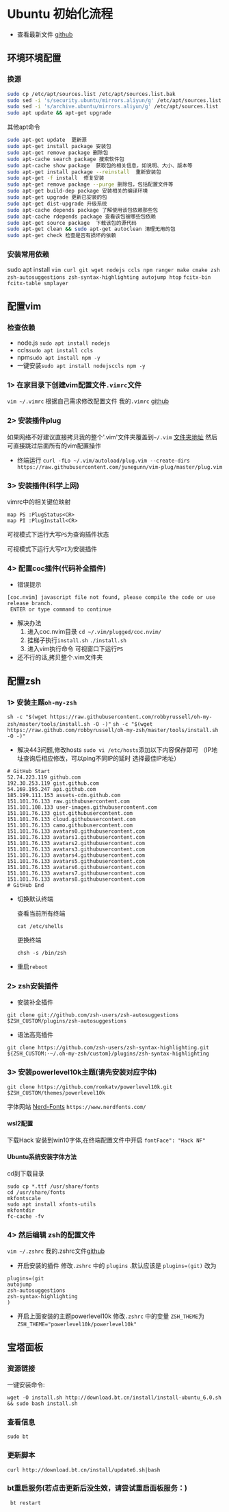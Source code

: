 # Ubuntu 初始化流程
- 查看最新文件 [github](https://github.com/34hz/myLinux/edit/main/myConfig_ubuntu/ubuntuInstall.md)
## 环境环境配置
### 换源
```sh
sudo cp /etc/apt/sources.list /etc/apt/sources.list.bak
sudo sed -i 's/security.ubuntu/mirrors.aliyun/g' /etc/apt/sources.list
sudo sed -i 's/archive.ubuntu/mirrors.aliyun/g' /etc/apt/sources.list
sudo apt update && apt-get upgrade	
```
其他apt命令
```sh
sudo apt-get update  更新源
sudo apt-get install package 安装包
sudo apt-get remove package 删除包
sudo apt-cache search package 搜索软件包
sudo apt-cache show package  获取包的相关信息，如说明、大小、版本等
sudo apt-get install package --reinstall  重新安装包
sudo apt-get -f install  修复安装
sudo apt-get remove package --purge 删除包，包括配置文件等
sudo apt-get build-dep package 安装相关的编译环境
sudo apt-get upgrade 更新已安装的包
sudo apt-get dist-upgrade 升级系统
sudo apt-cache depends package 了解使用该包依赖那些包
sudo apt-cache rdepends package 查看该包被哪些包依赖
sudo apt-get source package  下载该包的源代码
sudo apt-get clean && sudo apt-get autoclean 清理无用的包
sudo apt-get check 检查是否有损坏的依赖
```

### 安装常用依赖
sudo apt install
`vim curl git wget nodejs ccls npm ranger make cmake zsh zsh-autosuggestions zsh-syntax-highlighting autojump htop`
`fcitx-bin fcitx-table smplayer`

## 配置vim

### 检查依赖

- node.js `sudo apt install nodejs`
- ccls`sudo apt install ccls`
- npm`sudo apt install npm -y`
- 一键安装`sudo apt install nodejsccls npm -y`
### 1> 在家目录下创建vim配置文件`.vimrc`文件

`vim ~/.vimrc`
根据自己需求修改配置文件
我的`.vimrc` [github](https://github.com/34hz/myLinux/blob/main/myConfig_ubuntu/vimrc)

### 2> 安装插件plug
如果网络不好建议直接拷贝我的整个'.vim'文件夹覆盖到`~/.vim` [文件夹地址](https://github.com/34hz/myLinux/blob/main/myConfig_ubuntu/vim.tar) 然后可直接跳过后面所有的vim配置操作

- 终端运行
`curl -fLo ~/.vim/autoload/plug.vim --create-dirs https://raw.githubusercontent.com/junegunn/vim-plug/master/plug.vim`

### 3> 安装插件(科学上网)
vimrc中的相关键位映射
```
map PS :PlugStatus<CR> 
map PI :PlugInstall<CR> 
```

可视模式下运行大写`PS`为查询插件状态

可视模式下运行大写`PI`为安装插件

### 4> 配置coc插件(代码补全插件)

- 错误提示

```
[coc.nvim] javascript file not found, please compile the code or use release branch.
 ENTER or type command to continue
```

- 解决办法
  1. 进入coc.nvim目录
     `cd ~/.vim/plugged/coc.nvim/`
  2. 挂梯子执行`install.sh`
     `./install.sh`
  3. 进入vim执行命令
     可视窗口下运行`PS`
- 还不行的话,拷贝整个.vim文件夹

## 配置zsh

### 1> 安装主题`oh-my-zsh`

`sh -c "$(wget https://raw.githubusercontent.com/robbyrussell/oh-my-zsh/master/tools/install.sh -O -)"`
`sh -c "$(wget https://raw.github.com/robbyrussell/oh-my-zsh/master/tools/install.sh -O -)"`
- 解决443问题,修改hosts
`sudo vi /etc/hosts`添加以下内容保存即可 （IP地址查询后相应修改，可以ping不同IP的延时 选择最佳IP地址）
```
# GitHub Start
52.74.223.119 github.com
192.30.253.119 gist.github.com
54.169.195.247 api.github.com
185.199.111.153 assets-cdn.github.com
151.101.76.133 raw.githubusercontent.com
151.101.108.133 user-images.githubusercontent.com
151.101.76.133 gist.githubusercontent.com
151.101.76.133 cloud.githubusercontent.com
151.101.76.133 camo.githubusercontent.com
151.101.76.133 avatars0.githubusercontent.com
151.101.76.133 avatars1.githubusercontent.com
151.101.76.133 avatars2.githubusercontent.com
151.101.76.133 avatars3.githubusercontent.com
151.101.76.133 avatars4.githubusercontent.com
151.101.76.133 avatars5.githubusercontent.com
151.101.76.133 avatars6.githubusercontent.com
151.101.76.133 avatars7.githubusercontent.com
151.101.76.133 avatars8.githubusercontent.com
# GitHub End
```
- 切换默认终端

  查看当前所有终端

  `cat /etc/shells`

  更换终端

  `chsh -s /bin/zsh`

- 重启`reboot`

### 2> zsh安装插件
- 安装补全插件

`git clone git://github.com/zsh-users/zsh-autosuggestions $ZSH_CUSTOM/plugins/zsh-autosuggestions`

- 语法高亮插件

`git clone https://github.com/zsh-users/zsh-syntax-highlighting.git ${ZSH_CUSTOM:-~/.oh-my-zsh/custom}/plugins/zsh-syntax-highlighting`


### 3> 安装powerlevel10k主题(请先安装对应字体)

`git clone https://github.com/romkatv/powerlevel10k.git $ZSH_CUSTOM/themes/powerlevel10k`

字体网站 [Nerd-Fonts](https://github.com/ryanoasis/nerd-fonts#font-installation)
`https://www.nerdfonts.com/` 

#### wsl2配置
下载Hack 安装到win10字体,在终端配置文件中开启
`fontFace": "Hack NF"`


#### Ubuntu系统安装字体方法

cd到下载目录
```
sudo cp *.ttf /usr/share/fonts
cd /usr/share/fonts
mkfontscale
sudo apt install xfonts-utils
mkfontdir
fc-cache -fv
```
### 4> **然后编辑 zsh的配置文件**

`vim ~/.zshrc`
我的.zshrc文件[github](https://github.com/34hz/myLinux/blob/main/myConfig_ubuntu/zshrc)

- 开启安装的插件
修改`.zshrc` 中的 `plugins` .默认应该是 `plugins=(git)` 改为
```
plugins=(git
autojump                                                                  
zsh-autosuggestions
zsh-syntax-highlighting
)
```
- 开启上面安装的主题powerlevel10k
修改`.zshrc` 中的变量 `ZSH_THEME`为
`ZSH_THEME="powerlevel10k/powerlevel10k"`

## 宝塔面板

### 资源链接

一键安装命令:

`wget -O install.sh http://download.bt.cn/install/install-ubuntu_6.0.sh && sudo bash install.sh`

### 查看信息
`sudo bt`
### 更新脚本

`curl http://download.bt.cn/install/update6.sh|bash`

### bt重启服务(**若点击更新后没生效，请尝试重启面板服务：**)

` bt restart`
